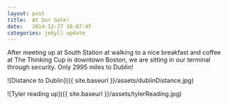 ```yaml
---
layout: post
title:  At Our Gate!
date:   2014-12-27 16:07:45
categories: jekyll update
---
```

After meeting up at South Station at walking to a nice breakfast and coffee at The Thinking Cup in downtown Boston, we are sitting in our terminal through security. Only 2995 miles to Dublin!

![Distance to Dublin]({{ site.baseurl }}/assets/dublinDistance.jpg)

![Tyler reading up]({{ site.baseurl }}/assets/tylerReading.jpg)


[jekyll]:      http://jekyllrb.com
[jekyll-gh]:   https://github.com/jekyll/jekyll
[jekyll-help]: https://github.com/jekyll/jekyll-help

